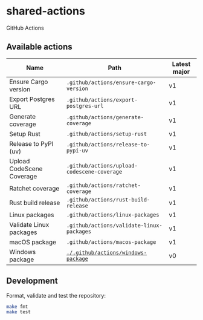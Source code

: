 # shared-actions

GitHub Actions

## Available actions

| Name                      | Path                                        | Latest major |
| ------------------------- | ------------------------------------------- | ------------ |
| Ensure Cargo version      | `.github/actions/ensure-cargo-version`      | v1           |
| Export Postgres URL       | `.github/actions/export-postgres-url`       | v1           |
| Generate coverage         | `.github/actions/generate-coverage`         | v1           |
| Setup Rust                | `.github/actions/setup-rust`                | v1           |
| Release to PyPI (uv)      | `.github/actions/release-to-pypi-uv`        | v1           |
| Upload CodeScene Coverage | `.github/actions/upload-codescene-coverage` | v1           |
| Ratchet coverage          | `.github/actions/ratchet-coverage`          | v1           |
| Rust build release        | `.github/actions/rust-build-release`        | v1           |
| Linux packages            | `.github/actions/linux-packages`            | v1           |
| Validate Linux packages   | `.github/actions/validate-linux-packages`   | v1           |
| macOS package             | `.github/actions/macos-package`             | v1           |
| Windows package           | [`./.github/actions/windows-package`](./.github/actions/windows-package/README.md) | v0           |

## Development

Format, validate and test the repository:

```sh
make fmt
make test
```